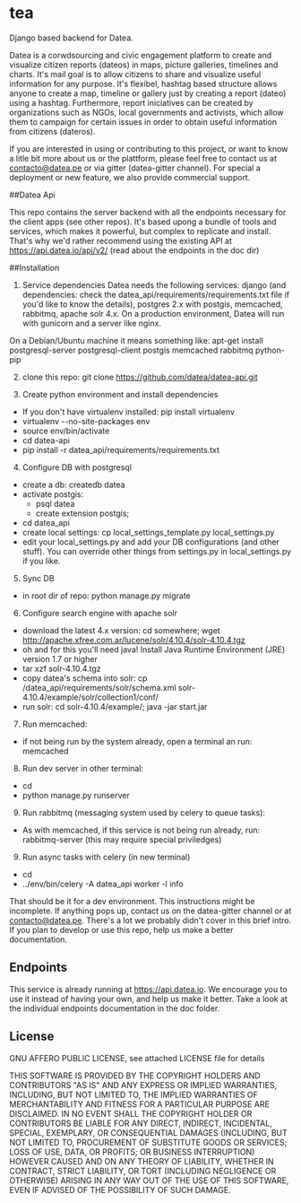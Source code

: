 tea
=====

Django based backend for Datea.

Datea is a corwdsourcing and civic engagement platform to create and visualize citizen reports (dateos) in maps, picture galleries, timelines and charts. It's mail goal is to allow citizens to share and visualize useful information for any purpose. It's flexibel, hashtag based structure allows anyone to create a map, timeline or gallery just by creating a report (dateo) using a hashtag. Furthermore, report iniciatives can be created by organizations such as NGOs, local governments and activists, which allow them to campaign for certain issues in order to obtain useful information from citizens (dateros).

If you are interested in using or contributing to this project, or want to know a litle bit more about us or the plattform, please feel free to contact us at contacto@datea.pe or via gitter (datea-gitter channel). For special a deployment or new feature, we also provide commercial support.

##Datea Api

This repo contains the server backend with all the endpoints necessary for the client apps (see other repos). It's based upong a bundle of tools and services, which makes it powerful, but complex to replicate and install. That's why we'd rather recommend using the existing API at https://api.datea.io/api/v2/ (read about the endpoints in the doc dir)

##Installation

1. Service dependencies 
Datea needs the following services: django (and dependencies: check the datea_api/requirements/requirements.txt file if you'd like to know the details), postgres 2.x with postgis, memcached, rabbitmq, apache solr 4.x.
On a production environment, Datea will run with gunicorn and a server like nginx.

On a Debian/Ubuntu machine it means something like: apt-get install postgresql-server postgresql-client postgis memcached rabbitmq python-pip

2. clone this repo:
  git clone https://github.com/datea/datea-api.git
  
3. Create python environment and install dependencies
  - If you don't have virtualenv installed: pip install virtualenv
  - virtualenv --no-site-packages env
  - source env/bin/activate
  - cd datea-api
  - pip install -r datea_api/requirements/requirements.txt
  
4. Configure DB with postgresql
  - create a db: createdb datea
  - activate postgis: 
    - psql datea
    - create extension postgis;
  - cd datea_api
  - create local settings: cp local_settings_template.py local_settings.py
  - edit your local_settings.py and add your DB configurations (and other stuff). You can override other things from settings.py in local_settings.py if you like.

5. Sync DB
  - in root dir of repo: python manage.py migrate

6. Configure search engine with apache solr
  - download the latest 4.x version: cd somewhere; wget http://apache.xfree.com.ar/lucene/solr/4.10.4/solr-4.10.4.tgz
  - oh and for this you'll need java! Install Java Runtime Environment (JRE) version 1.7 or higher
  - tar xzf solr-4.10.4.tgz
  - copy datea's schema into solr: cp <path to datea>/datea_api/requirements/solr/schema.xml  solr-4.10.4/example/solr/collection1/conf/
  - run solr: cd solr-4.10.4/example/; java -jar start.jar

7. Run memcached:
  - if not being run by the system already, open a terminal an run: memcached

8. Run dev server in other terminal:
  - cd <path to datea root>
  - python manage.py runserver

9. Run rabbitmq (messaging system used by celery to queue tasks):
  - As with memcached, if this service is not being run already, run: rabbitmq-server (this may require special priviledges)

9. Run async tasks with celery (in new terminal)
 - cd <path to datea> 
 - ../env/bin/celery -A datea_api worker -l info

That should be it for a dev environment. This instructions might be incomplete. If anything pops up, contact us on the datea-gitter channel or at contacto@datea.pe. There's a lot we probably didn't cover in this brief intro. If you plan to develop or use this repo, help us make a better documentation.

## Endpoints
This service is already running at https://api.datea.io. We encourage you to use it instead of having your own, and help us make it better. Take a look at the individual endpoints documentation in the doc folder.

## License
GNU AFFERO PUBLIC LICENSE, see attached LICENSE file for details

THIS SOFTWARE IS PROVIDED BY THE COPYRIGHT HOLDERS AND CONTRIBUTORS "AS IS" AND ANY EXPRESS OR IMPLIED WARRANTIES, INCLUDING, BUT NOT LIMITED TO, THE IMPLIED WARRANTIES OF MERCHANTABILITY AND FITNESS FOR A PARTICULAR PURPOSE ARE DISCLAIMED. IN NO EVENT SHALL THE COPYRIGHT HOLDER OR CONTRIBUTORS BE LIABLE FOR ANY DIRECT, INDIRECT, INCIDENTAL, SPECIAL, EXEMPLARY, OR CONSEQUENTIAL DAMAGES (INCLUDING, BUT NOT LIMITED TO, PROCUREMENT OF SUBSTITUTE GOODS OR SERVICES; LOSS OF USE, DATA, OR PROFITS; OR BUSINESS INTERRUPTION) HOWEVER CAUSED AND ON ANY THEORY OF LIABILITY, WHETHER IN CONTRACT, STRICT LIABILITY, OR TORT (INCLUDING NEGLIGENCE OR OTHERWISE) ARISING IN ANY WAY OUT OF THE USE OF THIS SOFTWARE, EVEN IF ADVISED OF THE POSSIBILITY OF SUCH DAMAGE.
